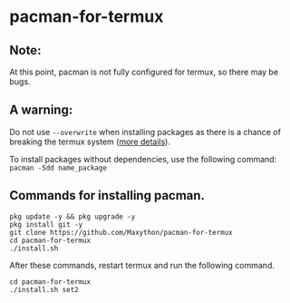 # pacman-for-termux

## Note:
At this point, pacman is not fully configured for termux, so there may be bugs.  

## A warning:
Do not use `--overwrite` when installing packages as there is a chance of breaking the termux system ([more details](https://github.com/termux/termux-packages/issues/6842#issuecomment-845887799)).  

To install packages without dependencies, use the following command: `pacman -Sdd name_package`

## Commands for installing pacman.
```
pkg update -y && pkg upgrade -y
pkg install git -y
git clone https://github.com/Maxython/pacman-for-termux
cd pacman-for-termux
./install.sh
```
After these commands, restart termux and run the following command.
```
cd pacman-for-termux
./install.sh set2
```
